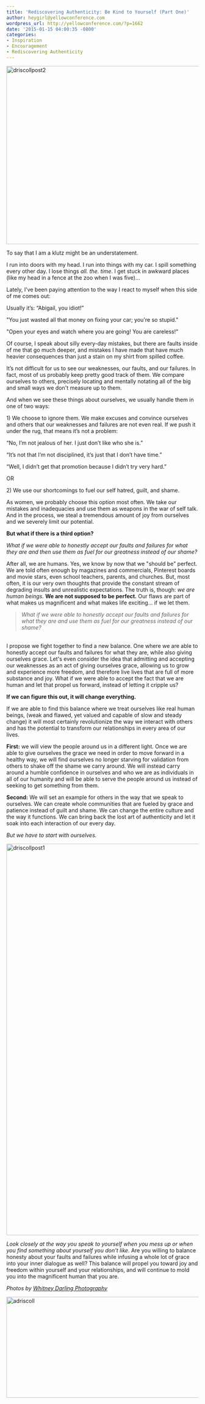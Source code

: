 ```yaml
---
title: 'Rediscovering Authenticity: Be Kind to Yourself (Part One)'
author: heygirl@yellowconference.com
wordpress_url: http://yellowconference.com/?p=1662
date: '2015-01-15 04:00:35 -0800'
categories:
- Inspiration
- Encouragement
- Rediscovering Authenticity
---
```

<p><a href="http://yellowconference.com/wp-content/uploads/2015/01/driscollpost2.jpg"><img class=" size-full wp-image-1663 aligncenter" src="http://yellowconference.com/wp-content/uploads/2015/01/driscollpost2.jpg" alt="driscollpost2" width="700" height="466" /></a></p>
<p>To say that I am a klutz might be an understatement.</p>
<p>I run into doors with my head. I run into things with my car. I spill something every other day. I lose things <em>all.</em> <em>the.</em> <em>time</em>. I get stuck in awkward places (like my head in a fence at the zoo when I was five)...</p>
<p>Lately, I&rsquo;ve been paying attention to the way I react to myself when&nbsp;this side of me comes out:</p>
<p>Usually it&rsquo;s: &ldquo;Abigail, you idiot!&rdquo;</p>
<p>"You just wasted all that money on fixing your car; you're so stupid."</p>
<p>"Open your eyes and watch where you are going! You are careless!"</p>
<p>Of course, I speak about silly every-day mistakes, but there are faults inside of me that go much deeper, and mistakes I have made that have much heavier consequences than just a stain on my shirt from spilled coffee.</p>
<p>It&rsquo;s not difficult for us to see our weaknesses, our faults, and our failures. In fact, most of us probably keep pretty good track of them. We compare ourselves to others, precisely locating and mentally notating all of the big and small ways we don't measure up to them.</p>
<p>And when we see these things about ourselves, we usually handle them in one of two ways:</p>
<p>1) We choose to ignore them. We make excuses and convince ourselves and others that our weaknesses and failures are not even real. If we push it under the rug, that means it&rsquo;s not a problem:</p>
<p>&ldquo;No, I&rsquo;m not jealous of her. I just don&rsquo;t like who she is.&rdquo;</p>
<p>&ldquo;It&rsquo;s not that I&rsquo;m not disciplined, it&rsquo;s just that I don&rsquo;t have time.&rdquo;</p>
<p>&ldquo;Well, I didn&rsquo;t get that promotion because I didn&rsquo;t try very hard.&rdquo;</p>
<p>OR</p>
<p>2) We use our shortcomings to fuel our self hatred, guilt, and shame.</p>
<p>As women, we probably choose this option most often. We take our mistakes and inadequacies and use them as weapons in the war of self talk. And in the process, we steal a tremendous amount of joy from ourselves and we severely limit our potential.</p>
<p><b>But what if there is a third option?</b></p>
<p><i>What if we were able to honestly accept our faults and failures for what they are and then use them as fuel for our greatness instead of our shame?</i></p>
<p>After all, we are humans. Yes, we know by now that we "should be" perfect. We are told often enough by magazines and commercials, Pinterest boards and movie stars, even school teachers, parents, and churches. But, most often, it is our very own thoughts that provide the constant stream of degrading insults and unrealistic expectations. The truth is, though:&nbsp;<em>we are human beings.</em> <strong>We are not supposed to be perfect.</strong> Our flaws are part of what makes us magnificent and what makes life exciting... if we let them.</p>
<blockquote><p><i>What if we were able to honestly accept our faults and failures for what they are and use them as fuel for our greatness instead of our shame?</i></blockquote><br />
I propose we fight together to find a new balance. One where we are able to honestly accept our faults and failures for what they are, while also giving ourselves grace. Let's even consider the idea that admitting and accepting our weaknesses as&nbsp;an act of giving ourselves grace, allowing us to grow and&nbsp;experience more freedom, and therefore live lives that are full of more substance and joy. What if we were able to accept the fact that we are human and let that propel us forward, instead of letting it cripple us?</p>
<p><strong>If we can figure this out, it will change everything.</strong></p>
<p>If we are able to find this balance where we treat ourselves like real human beings, (weak and flawed, yet valued and capable of slow and steady change) it will most certainly revolutionize the way we interact with others and has the potential to transform our relationships in every area of our lives.</p>
<p><strong>First:</strong> we will view the people around us in a different light. Once we are able to give ourselves the grace we need in order to move forward in a healthy way, we will find ourselves no longer starving for validation from others to shake off the&nbsp;shame we carry around. We will instead carry around a humble confidence in ourselves and who we are as individuals in all of our humanity and will be able to serve the people around us instead of seeking to get something from them.</p>
<p><strong>Second:</strong> We will set an example for others in the way that we speak to ourselves. We can create whole communities that are fueled by grace and patience instead of guilt and shame. We can change the entire culture and the way it functions. We can bring back the lost art of authenticity and let it soak into each interaction of our every day.</p>
<p><em>But we have to start with ourselves.</em></p>
<p><a href="http://yellowconference.com/wp-content/uploads/2015/01/driscollpost1.jpg"><img class=" size-large wp-image-1664 aligncenter" src="http://yellowconference.com/wp-content/uploads/2015/01/driscollpost1-683x1024.jpg" alt="driscollpost1" width="683" height="1024" /></a></p>
<p><em>Look closely at the way you speak to yourself when you mess up or when you find something about yourself you don't like.</em> Are you willing to balance honesty about your faults and failures while infusing a whole lot of grace into your inner dialogue as well? This balance will propel you toward joy and freedom within yourself and your relationships, and will continue to mold you into the magnificent human that you are.</p>
<p><em>Photos by <a href="http://whitneydarling.com/" target="_blank">Whitney Darling Photography</a></em></p>
<p><a href="http://www.ritesofasylum.com/" target="_blank"><img class=" size-full wp-image-1700 aligncenter" src="http://yellowconference.com/wp-content/uploads/2015/01/adriscoll1.jpg" alt="adriscoll" width="700" height="264" /></a></p>
<p>&nbsp;</p>
